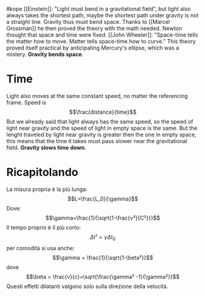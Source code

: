 #kope 
[[Einstein]]: "Light must bend in a gravitational field", but light also always takes the shortest path, maybe the shortest path under gravity is not a straight line. Gravity thus must bend space. Thanks to [[Marcel Grossman]] he then proved the theory with the math needed. Newton thought that space and time were fixed. 
[[John Wheeler]]: "Space-time tells the matter how to move. Matter tells space-time how to curve."
This theory proved itself practical by anticipating Mercury's ellipse, which was a mistery.
__Gravity bends space__.
# Time
Light also moves at the same constant speed, no matter the referencing frame. Speed is $$\frac{distance}{time}$$ But we already said that light always has the same speed, so the speed of light near gravity and the speed of light in empty space is the same. But the lenght traveled by light near gravity is greater then the one in empty space, this means that the time it takes must pass slower near the gravitational field. 
__Gravity slows time down__.
# Ricapitolando
La misura propria è la più lunga: $$L=\frac{L_0}{\gamma}$$
Dove: $$\gamma=\frac{1}{\sqrt{1-\frac{v²}{C²}}}$$
Il tempo proprio è il più corto: $$\Delta t¹ =\gamma \Delta t_0 $$
per comodità si usa anche: $$\gamma = \frac{1}{\sqrt{1-\beta²}}$$
dove $$\beta = \frac{v}{c}=\sqrt{\frac{\gamma² -1}{\gamma²}}$$
Questi effetti dilatanti valgono solo sulla direzione della velocità.